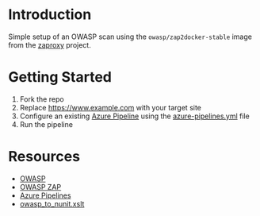 # Introduction 
Simple setup of an OWASP scan using the `owasp/zap2docker-stable` image from the [zaproxy](https://github.com/zaproxy/zaproxy/tree/main/docker) project.

# Getting Started

1.	Fork the repo
2.	Replace https://www.example.com with your target site
3.	Configure an existing [Azure Pipeline](https://azure.microsoft.com/en-us/products/devops/pipelines) using the [azure-pipelines.yml](azure-pipelines.yml) file
4.	Run the pipeline

# Resources
- [OWASP](https://owasp.org/)
- [OWASP ZAP](https://zaproxy.org)
- [Azure Pipelines](https://azure.microsoft.com/en-us/products/devops/pipelines)
- [owasp_to_nunit.xslt](https://gist.github.com/sudhinsr/6dad07c20785d8d00ffd406a6c581b15)